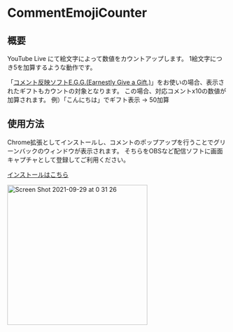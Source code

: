 # CommentEmojiCounter

## 概要
YouTube Live にて絵文字によって数値をカウントアップします。
1絵文字につき5を加算するような動作です。

「[コメント反映ソフトE.G.G.(Earnestly Give a Gift.)](https://ranpakutama.booth.pm/items/3181080)」をお使いの場合、表示されたギフトもカウントの対象となります。
この場合、対応コメントx10の数値が加算されます。
例）「こんにちは」でギフト表示 → 50加算

## 使用方法
Chrome拡張としてインストールし、コメントのポップアップを行うことでグリーンバックのウィンドウが表示されます。 そちらをOBSなど配信ソフトに画面キャプチャとして登録してご利用ください。

[インストールはこちら](https://chrome.google.com/webstore/detail/commentemojicounter/abmcjelibadnhigdmbcecfbdiimbfpia?hl=en&authuser=0)

<img width="320" alt="Screen Shot 2021-09-29 at 0 31 26" src="https://user-images.githubusercontent.com/23465174/135425570-89ddb555-eb9d-4ee1-819e-78a9cfc6bd26.png">
